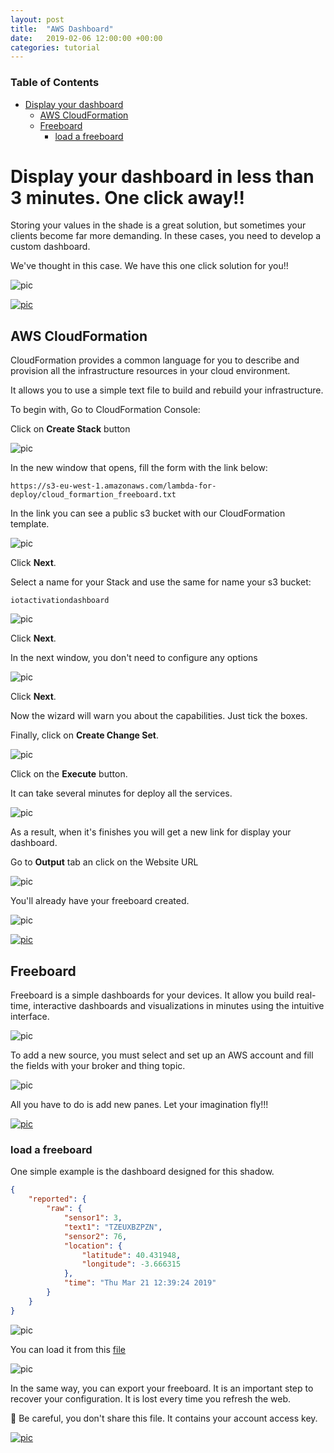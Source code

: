 ```yaml
---
layout: post
title:  "AWS Dashboard"
date:   2019-02-06 12:00:00 +00:00
categories: tutorial
---
```

### Table of Contents
- [Display your dashboard](#display-your-dashboard-in-less-than-3-minutes-one-click-away)
  * [AWS CloudFormation](#aws-cloudformation)
  * [Freeboard](#freeboard)
    + [load a freeboard](#load-a-freeboard)


# Display your dashboard in less than 3 minutes. One click away!!

Storing your values in the shade is a great solution, but sometimes your clients become far more demanding.
In these cases, you need to develop a custom dashboard.

We've thought in this case. We have this one click solution for you!!

![pic](pictures/freeboard/freeboard_init_dashboard.png)

[![pic](pictures/utils/arrow_up.png)](#table-of-contents)


## AWS CloudFormation

CloudFormation provides a common language for you to describe and provision 
all the infrastructure resources in your cloud environment.

It allows you to use a simple text file to build and rebuild your infrastructure.

To begin with, Go to CloudFormation Console:

Click on **Create Stack** button

![pic](pictures/AWS/AWS_Console_CloudFormation_Stack_create.png)

In the new window that opens, fill the form with the link below:

```
https://s3-eu-west-1.amazonaws.com/lambda-for-deploy/cloud_formartion_freeboard.txt
```

In the link you can see a public s3 bucket with our CloudFormation template.

![pic](pictures/AWS/AWS_Console_CloudFormation_Stack_create_config.png)

Click **Next**.

Select a name for your Stack and use the same for name your s3 bucket:

```
iotactivationdashboard
```

![pic](pictures/AWS/AWS_Console_CloudFormation_Stack_create_config_name.png)

Click **Next**.

In the next window, you don't need to configure any options

![pic](pictures/AWS/AWS_Console_CloudFormation_Stack_create_config_option.png)

Click **Next**.

Now the wizard will warn you about the capabilities. Just tick the boxes.

Finally, click on **Create Change Set**.

![pic](pictures/AWS/AWS_Console_CloudFormation_Stack_create_config_review.png)

Click on the **Execute** button.

It can take several minutes for deploy all the services.

![pic](pictures/AWS/AWS_Console_CloudFormation_Stack_create_running.png)

As a result, when it's finishes you will get a new link for display your dashboard.

Go to **Output** tab an click on the Website URL

![pic](pictures/AWS/AWS_Console_CloudFormation_Stack_create_ok.png)

You'll already have your freeboard created.

![pic](pictures/freeboard/freeboard_init.png)

[![pic](pictures/utils/arrow_up.png)](#table-of-contents)


## Freeboard

Freeboard is a simple dashboards for your devices.
It allow you build real-time, interactive dashboards and visualizations in minutes using the intuitive interface.

![pic](pictures/freeboard/freeboard_init_add.png)

To add a new source, you must select and set up an AWS account and fill the fields with your broker and thing topic.

![pic](pictures/freeboard/freeboard_init_aws.png)

All you have to do is add new panes. Let your imagination fly!!!

[![pic](pictures/utils/arrow_up.png)](#table-of-contents)


### load a freeboard

One simple example is the dashboard designed for this shadow.

```json
{
	"reported": {
		"raw": {
			"sensor1": 3,
			"text1": "TZEUXBZPZN",
			"sensor2": 76,
			"location": {
				"latitude": 40.431948,
				"longitude": -3.666315
			},
			"time": "Thu Mar 21 12:39:24 2019"
		}
	}
}
```

![pic](pictures/freeboard/freeboard_init_dashboard.png)

You can load it from this [file](https://github.com/telefonicaid/iot-activation/tree/master/scripts/AWS_Dashboard/freeboard.json)

![pic](pictures/freeboard/freeboard_init_load.png)

In the same way, you can export your freeboard. It is an important step to recover your configuration. 
It is lost every time you refresh the web.

&#x1F4CD;
Be careful, you don't share this file. It contains your account access key.

[![pic](pictures/utils/arrow_up.png)](#table-of-contents)

